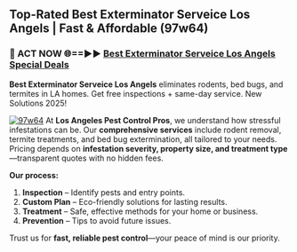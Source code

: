 ## Top-Rated Best Exterminator Serveice Los Angels | Fast & Affordable (97w64)

<h3>🐜 ACT NOW 🌐==►► <a href="https://tinyurl.com/yc7vsfwc" rel="nofollow">Best Exterminator Serveice Los Angels Special Deals</a></h3>

**Best Exterminator Serveice Los Angels** eliminates rodents, bed bugs, and termites in LA homes. Get free inspections + same-day service. New Solutions 2025!

[![97w64](https://i.imgur.com/1VzRXn8.jpeg)](https://tinyurl.com/yc7vsfwc)
At **Los Angeles Pest Control Pros**, we understand how stressful infestations can be. Our **comprehensive services** include rodent removal, termite treatments, and bed bug extermination, all tailored to your needs. Pricing depends on **infestation severity, property size, and treatment type**—transparent quotes with no hidden fees.  

**Our process:**  
1. **Inspection** – Identify pests and entry points.  
2. **Custom Plan** – Eco-friendly solutions for lasting results.  
3. **Treatment** – Safe, effective methods for your home or business.  
4. **Prevention** – Tips to avoid future issues.  

Trust us for **fast, reliable pest control**—your peace of mind is our priority.